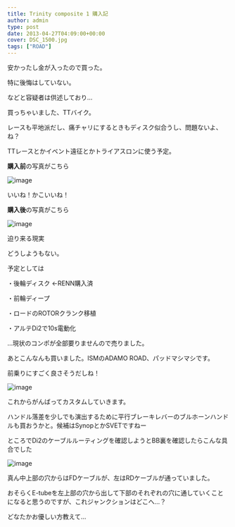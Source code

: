 ```yaml
---
title: Trinity composite 1 購入記
author: admin
type: post
date: 2013-04-27T04:09:00+00:00
cover: DSC_1500.jpg
tags: ["ROAD"]
---
```


安かったし金が入ったので買った。

特に後悔はしていない。

などと容疑者は供述しており…

買っちゃいました、TTバイク。

レースも平地派だし、痛チャリにするときもディスク似合うし、問題ないよ、ね？

TTレースとかイベント遠征とかトライアスロンに使う予定。

**購入前**の写真がこちら

![image](./DSC_1455.jpg)

いいね！かこいいね！

**購入後**の写真がこちら

![image](./DSC_1500.jpg)

迫り来る現実

どうしようもない。

予定としては

・後輪ディスク ←RENN購入済

・前輪ディープ

・ロードのROTORクランク移植

・アルテDi2で10s電動化

…現状のコンポが全部要りませんので売りました。

あとこんなんも買いました。ISMのADAMO ROAD、パッドマシマシです。

前乗りにすごく良さそうだしね！

![image](./DSC_1530.jpg)

これからがんばってカスタムしていきます。

ハンドル落差を少しでも演出するために平行ブレーキレバーのブルホーンハンドルも買おうかと。候補はSynopとかSVETですねー

ところでDi2のケーブルルーティングを確認しようとBB裏を確認したらこんな具合でした

![image](./DSC_1518.jpg)

真ん中上部の穴からはFDケーブルが、左はRDケーブルが通っていました。

おそらくE-tubeを左上部の穴から出して下部のそれぞれの穴に通していくことになると思うのですが、これジャンクションはどこへ…？

どなたかお優しい方教えて…
